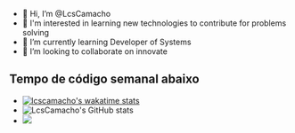- 👋 Hi, I’m @LcsCamacho
- 👀 I'm interested in learning new technologies to contribute for problems solving
- 🌱 I’m currently learning Developer of Systems
- 💞️ I’m looking to collaborate on innovate 
## Tempo de código semanal abaixo
*  [![lcscamacho's wakatime stats](https://github-readme-stats.vercel.app/api/wakatime?username=lcscamacho)](https://github.com/anuraghazra/github-readme-stats)
*  ![LcsCamacho's GitHub stats](https://github-readme-stats.vercel.app/api?username=lcscamacho&show_icons=true&theme=radical)
*  [![](https://visitcount.itsvg.in/api?id=lcscamacho&label=Profile%20Views&pretty=false)](https://visitcount.itsvg.in)
